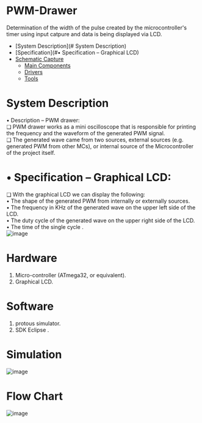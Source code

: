 # PWM-Drawer
Determination of the width of the pulse created by the microcontroller's timer using input catpure and data is being displayed via LCD.   
- [System Description](# System Description)
- [Specification](#• Specification – Graphical LCD)
- [Schematic Capture](#Schematic-Capture)
   - [Main Components](#Main-Components)
   - [Drivers](#Drivers)
   - [Tools](#Tools)

# System Description
• Description – PWM drawer:   
❑ PWM drawer works as a mini oscilloscope that is responsible 
for printing the frequency and the waveform of the generated 
PWM signal.   
❑ The generated wave came from two sources, external sources 
(e.g. generated PWM from other MCs), or internal source of 
the Microcontroller of the project itself.     
# • Specification – Graphical LCD:
❑ With the graphical LCD we can display the following:  
• The shape of the generated PWM from internally or 
externally sources.   
• The frequency in KHz of the generated wave on the upper 
left side of the LCD.   
• The duty cycle of the generated wave on the upper right 
side of the LCD.   
• The time of the single cycle .    
![image](https://github.com/faatthy/PWM-Drawer/assets/110846097/863b4d34-34e8-4928-92a2-62236d46c3e5)

# Hardware 
1. Micro-controller (ATmega32, or equivalent).
2. Graphical LCD.

# Software
1. protous simulator.
2. SDK Eclipse .

# Simulation 
![image](https://github.com/faatthy/PWM-Drawer/assets/110846097/e43334d1-4e46-4388-ae36-ca05434939c3)

# Flow Chart
![image](https://github.com/faatthy/PWM-Drawer/assets/110846097/9c78b70a-84e4-49bc-a30e-0d1e920fdcd2)

